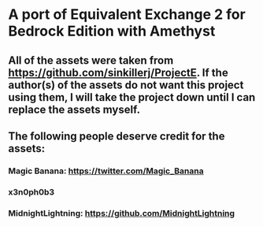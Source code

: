 # A port of Equivalent Exchange 2 for Bedrock Edition with Amethyst
## All of the assets were taken from https://github.com/sinkillerj/ProjectE. If the author(s) of the assets do not want this project using them, I will take the project down until I can replace the assets myself.
## The following people deserve credit for the assets:
### Magic Banana: https://twitter.com/Magic_Banana
### x3n0ph0b3
### MidnightLightning: https://github.com/MidnightLightning
